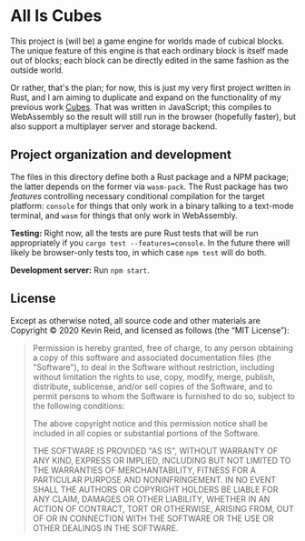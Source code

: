All Is Cubes
============

This project is (will be) a game engine for worlds made of cubical blocks. The unique feature of this engine is that each ordinary block is itself made out of blocks; each block can be directly edited in the same fashion as the outside world.

Or rather, that's the plan; for now, this is just my very first project written in Rust, and I am aiming to duplicate and expand on the functionality of my previous work [Cubes](https://github.com/kpreid/cubes/). That was written in JavaScript; this compiles to WebAssembly so the result will still run in the browser (hopefully faster), but also support a multiplayer server and storage backend.

Project organization and development
------------------------------------

The files in this directory define both a Rust package and a NPM package; the latter depends on the former via `wasm-pack`. The Rust package has two *features* controlling necessary conditional compilation for the target platform: `console` for things that only work in a binary talking to a text-mode terminal, and `wasm` for things that only work in WebAssembly.

**Testing:** Right now, all the tests are pure Rust tests that will be run appropriately if you `cargo test --features=console`. In the future there will likely be browser-only tests too, in which case `npm test` will do both.

**Development server:** Run `npm start`.

License
-------

Except as otherwise noted, all source code and other materials are Copyright © 2020 Kevin Reid, and licensed as follows (the “MIT License”):

> Permission is hereby granted, free of charge, to any person obtaining a copy of this software and associated documentation files (the "Software"), to deal in the Software without restriction, including without limitation the rights to use, copy, modify, merge, publish, distribute, sublicense, and/or sell copies of the Software, and to permit persons to whom the Software is furnished to do so, subject to the following conditions:
> 
> The above copyright notice and this permission notice shall be included in all copies or substantial portions of the Software.
> 
> THE SOFTWARE IS PROVIDED "AS IS", WITHOUT WARRANTY OF ANY KIND, EXPRESS OR IMPLIED, INCLUDING BUT NOT LIMITED TO THE WARRANTIES OF MERCHANTABILITY, FITNESS FOR A PARTICULAR PURPOSE AND NONINFRINGEMENT. IN NO EVENT SHALL THE AUTHORS OR COPYRIGHT HOLDERS BE LIABLE FOR ANY CLAIM, DAMAGES OR OTHER LIABILITY, WHETHER IN AN ACTION OF CONTRACT, TORT OR OTHERWISE, ARISING FROM, OUT OF OR IN CONNECTION WITH THE SOFTWARE OR THE USE OR OTHER DEALINGS IN THE SOFTWARE.
